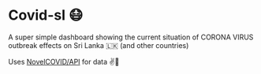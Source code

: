 # Covid-sl 😷

A super simple dashboard showing the current situation of CORONA VIRUS outbreak effects on Sri Lanka 🇱🇰 (and other countries) 

Uses [NovelCOVID/API](https://github.com/NovelCOVID/API) for data ✌💐
